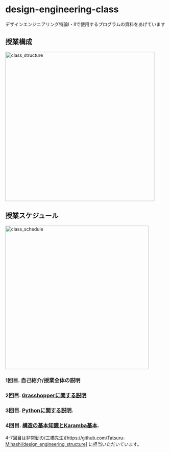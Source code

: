 # design-engineering-class
デザインエンジニアリング特論Ⅰ・Ⅱで使用するプログラムの資料をあげています

## 授業構成  
<img width="467" alt="class_structure" src="https://user-images.githubusercontent.com/10389953/164147562-4243922c-9172-4435-a232-9b666d99ce62.png">  

## 授業スケジュール  
<img width="449" alt="class_schedule" src="https://user-images.githubusercontent.com/10389953/164147606-876d48c3-3946-4f85-850b-14723d629727.png">  

### 1回目. 自己紹介/授業全体の説明

### 2回目. [Grasshopperに関する説明](https://github.com/becat-oss/design-engineering-class/tree/main/class2_grasshopper)  

### 3回目. [Pythonに関する説明](https://github.com/becat-oss/design-engineering-class/tree/main/class3_python). 

### 4回目. [構造の基本知識とKaramba基本](https://github.com/Tatsuru-Mihashi/design_engineering_structure/blob/main/exercise_s01.md).   
4-7回目は非常勤の(三橋先生)[https://github.com/Tatsuru-Mihashi/design_engineering_structure] に担当いただいています。  

